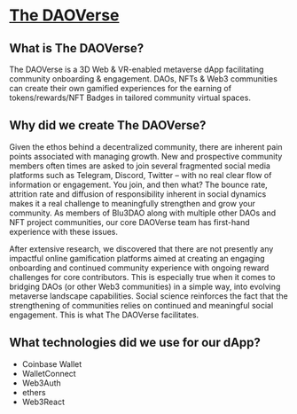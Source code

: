 # [The DAOVerse](https://thedaoverse.org/)

## What is The DAOVerse?

The DAOVerse is a 3D Web & VR-enabled metaverse dApp facilitating community onboarding & engagement. DAOs, NFTs & Web3 communities can create their own gamified experiences for the earning of tokens/rewards/NFT Badges in tailored community virtual spaces.

## Why did we create The DAOVerse?
Given the ethos behind a decentralized community, there are inherent pain points associated with managing growth. New and prospective community members often times are asked to join several fragmented social media platforms such as Telegram, Discord, Twitter – with no real clear flow of information or engagement. You join, and then what? The bounce rate, attrition rate and diffusion of responsibility inherent in social dynamics makes it a real challenge to meaningfully strengthen and grow your community. As members of Blu3DAO along with multiple other DAOs and NFT project communities, our core DAOVerse team has first-hand experience with these issues. 

After extensive research, we discovered that there are not presently any impactful online gamification platforms aimed at creating an engaging onboarding and continued community experience with ongoing reward challenges for core contributors. This is especially true when it comes to bridging DAOs (or other Web3 communities) in a simple way, into evolving metaverse landscape capabilities. Social science reinforces the fact that the strengthening of communities relies on continued and meaningful social engagement. This is what The DAOVerse facilitates.


## What technologies did we use for our dApp?
- Coinbase Wallet
- WalletConnect
- Web3Auth
- ethers
- Web3React



